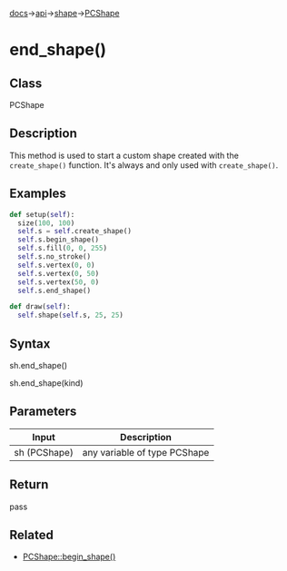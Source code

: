 [docs](/docs/)→[api](/docs/api)→[shape](/docs/api/shape/)→[PCShape](/docs/api/shape/PCShape/)

# end_shape()

## Class

PCShape

## Description

This method is used to start a custom shape created with the `create_shape()` function. It's always and only used with `create_shape()`.

## Examples

```py
def setup(self):
  size(100, 100)
  self.s = self.create_shape()
  self.s.begin_shape()
  self.s.fill(0, 0, 255)
  self.s.no_stroke()
  self.s.vertex(0, 0)
  self.s.vertex(0, 50)
  self.s.vertex(50, 0)
  self.s.end_shape()

def draw(self):
  self.shape(self.s, 25, 25)
```

## Syntax

sh.end_shape()

sh.end_shape(kind)	

## Parameters

| Input | Description |
|-------|-------------|
| sh	(PCShape) | any variable of type PCShape |

## Return

pass

## Related

- [PCShape::begin_shape()](/docs/api/shape/PCShape/PCShape_begin_shape_.md)